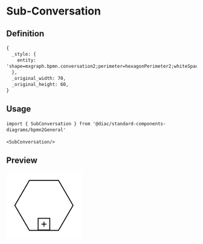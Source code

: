 # Sub-Conversation

## Definition

```
{
  _style: { 
    entity: 'shape=mxgraph.bpmn.conversation2;perimeter=hexagonPerimeter2;whiteSpace=wrap;html=1;aspect=fixed;bpmnConversationType=conv;isLoopSub=1;',
  },
  _original_width: 70,
  _original_height: 60,
}
```

## Usage

```
import { SubConversation } from '@diac/standard-components-diagrams/bpmn2General'

<SubConversation/>
```

## Preview

<img src="./sub-conversation.png" width="200"/>

